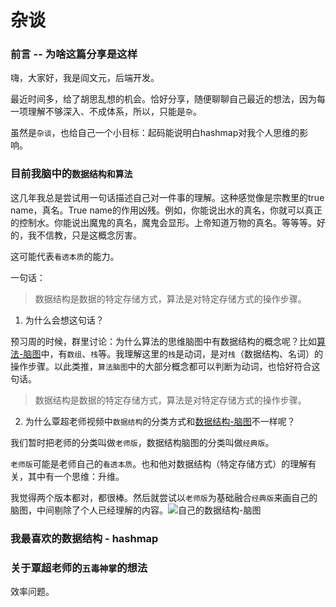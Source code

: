 # 杂谈

### 前言 -- 为啥这篇分享是这样
嗨，大家好，我是阎文元，后端开发。

最近时间多，给了胡思乱想的机会。恰好分享，随便聊聊自己最近的想法，因为每一项理解不够深入、不成体系，所以，只能是`杂`。

虽然是`杂谈`，也给自己一个小目标：起码能说明白hashmap对我个人思维的影响。

### 目前我脑中的`数据结构和算法`
这几年我总是尝试用一句话描述自己对一件事的理解。这种感觉像是宗教里的true name，真名。True name的作用凶残。例如，你能说出水的真名，你就可以真正的控制水。你能说出魔鬼的真名，魔鬼会显形。上帝知道万物的真名。等等等。好的，我不信教，只是这概念厉害。

这可能代表`看透本质`的能力。

一句话：
> 数据结构是数据的特定存储方式，算法是对特定存储方式的操作步骤。

1. 为什么会想这句话？

预习周的时候，群里讨论：为什么算法的思维脑图中有数据结构的概念呢？比如[算法-脑图](https://naotu.baidu.com/file/0a53d3a5343bd86375f348b2831d3610?token=5ab1de1c90d5f3ec)中，有`数组`、`栈`等。我理解这里的`栈`是动词，是对`栈`（数据结构、名词）的操作步骤。以此类推，`算法脑图`中的大部分概念都可以判断为动词，也恰好符合这句话。

> 数据结构是数据的特定存储方式，算法是对特定存储方式的操作步骤。

2. 为什么覃超老师视频中`数据结构`的分类方式和[数据结构-脑图](https://naotu.baidu.com/file/b832f043e2ead159d584cca4efb19703?token=7a6a56eb2630548c)不一样呢？

我们暂时把老师的分类叫做`老师版`，数据结构脑图的分类叫做`经典版`。

`老师版`可能是老师自己的`看透本质`。也和他对数据结构（特定存储方式）的理解有关，其中有一个思维：升维。

我觉得两个版本都对，都很棒。然后就尝试以`老师版`为基础融合`经典版`来画自己的脑图，中间剔除了个人已经理解的内容。![自己的数据结构-脑图](https://github.com/Kevin922/algorithm004-04/blob/master/Week%20%E9%A2%84%E4%B9%A0%E5%91%A8/id_554/Data%20Structure.png)


### 我最喜欢的数据结构 - hashmap



### 关于覃超老师的`五毒神掌`的想法
效率问题。

  


